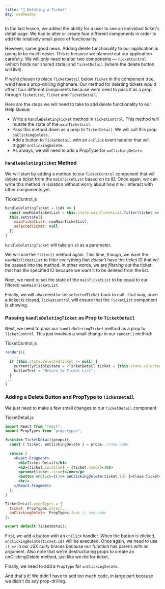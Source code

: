 ```yaml
---
title: "📓 Deleting a Ticket"
day: wednesday
---
```


In the last lesson, we added the ability for a user to see an individual ticket's detail page. We had to alter or create four different components in order to add this relatively small piece of functionality.

However, some good news. Adding delete functionality to our application is going to be much easier. This is because we planned out our application carefully. We will only need to alter two components — `TicketControl` (which holds our shared state) and `TicketDetail` (where the delete button will live).

If we'd chosen to place `TicketDetail` below `Ticket` in the component tree, we'd have a prop-drilling nightmare. Our method for deleting tickets would affect four different components because we'd need to pass it as a prop through `TicketList`, `Ticket` and `TicketDetail`.

Here are the steps we will need to take to add delete functionality to our Help Queue:

* Write a `handleDeletingTicket` method in `TicketControl`. This method will mutate the state of the `mainTicketList`.
* Pass this method down as a prop to `TicketDetail`. We will call this prop `onClickingDelete`.
* Add a button to `TicketDetail` with an `onClick` event handler that will trigger `onClickingDelete`.
* As always, we will need to add a PropType for `onClickingDelete`.

### `handleDeletingTicket` Method

We will start by adding a method to our `TicketControl` component that will delete a ticket from the `mainTicketList` based on its ID. Once again, we can write this method in isolation without worry about how it will interact with other components yet.

<div class="filename">TicketControl.js</div>

```js
handleDeletingTicket = (id) => {
  const newMainTicketList = this.state.mainTicketList.filter(ticket => ticket.id !== id);
  this.setState({
    mainTicketList: newMainTicketList,
    selectedTicket: null
  });
}
```

`handleDeletingTicket` will take an `id` as a parameter.

We will use the `filter()` method again. This time, though, we want the `newMainTicketList` to filter everything that _doesn't_ have the ticket ID that will be passed into the method. In other words, we are _filtering out_ the ticket that has the specified ID because we want it to be deleted from the list.

Next, we need to set the state of the `mainTicketList` to be equal to our filtered `newMainTicketList`.

Finally, we will also need to set `selectedTicket` back to null. That way, once a ticket is closed, `TicketControl` will ensure that the `TicketList` component is showing.

### Passing `handleDeletingTicket` as Prop to `TicketDetail`

Next, we need to pass our `handleDeletingTicket` method as a prop to `TicketControl`. This just involves a small change in our `render()` method:

<div class="filename">TicketControl.js</div>

```js
render(){
   ...
  if (this.state.selectedTicket != null) {
    currentlyVisibleState = <TicketDetail ticket = {this.state.selectedTicket} onClickingDelete = {this.handleDeletingTicket} />
    buttonText = "Return to Ticket List";
  }
...
}
```

### Adding a Delete Button and PropType to `TicketDetail`

We just need to make a few small changes to our `TicketDetail` component:

<div class="filename">TicketDetail.js</div>

```jsx
import React from "react";
import PropTypes from "prop-types";

function TicketDetail(props){
  const { ticket, onClickingDelete } = props; //new code
  
  return (
    <React.Fragment>
      <h1>Ticket Detail</h1>
      <h3>{ticket.location} - {ticket.names}</h3>
      <p><em>{ticket.issue}</em></p>
      <button onClick={()=> onClickingDelete(ticket.id) }>Close Ticket</button> { /* new code */ }
      <hr/>
    </React.Fragment>
  );
}

TicketDetail.propTypes = {
  ticket: PropTypes.object,
  onClickingDelete: PropTypes.func // new code
};

export default TicketDetail;
```

First, we add a button with an `onClick` handler. When the button is clicked, `onClickingDelete(ticket.id)` will be executed. Once again, we need to use `() =>` in our JSX curly braces because our function has parens with an argument. Also note that we're destructuring props to create an onClickingDelete method, just like we did for ticket. 

Finally, we need to add a `PropType` for `onClickingDelete`.

And that's it! We didn't have to add too much code, in large part because we didn't do any prop-drilling.
